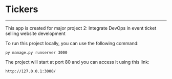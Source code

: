 # Tickers
------
This app is created for major project 2: Integrate DevOps in event ticket selling website development

To run this project locally, you can use the following command:

    py manage.py runserver 3000

The project will start at port 80 and you can access it using this link:

    http://127.0.0.1:3000/

